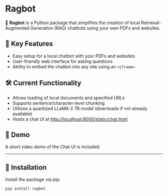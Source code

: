 # Ragbot

🎉 **Ragbot** is a Python package that simplifies the creation of local Retrieval-Augmented Generation (RAG) chatbots using your own PDFs and websites.

## 📌 Key Features

- Easy setup for a local chatbot with your PDFs and websites
- User-friendly web interface for asking questions
- Ability to embed the chatbot into any site using an `<iframe>`

## 🛠️ Current Functionality

- Allows loading of local documents and specified URLs
- Supports sentence/character-level chunking
- Utilizes a quantized LLaMA-2 7B model (downloads if not already available)
- Hosts a chat UI at [http://localhost:8000/static/chat.html](http://localhost:8000/static/chat.html)


## 🎥 Demo

A short video demo of the Chat UI is included.

---
## 🚀 Installation

Install the package via pip:

```bash
pip install ragbot 

